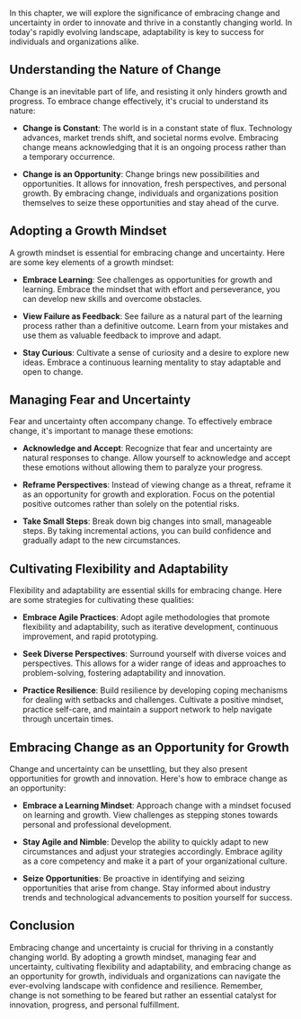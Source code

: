 
In this chapter, we will explore the significance of embracing change and uncertainty in order to innovate and thrive in a constantly changing world. In today's rapidly evolving landscape, adaptability is key to success for individuals and organizations alike.

**Understanding the Nature of Change**
--------------------------------------

Change is an inevitable part of life, and resisting it only hinders growth and progress. To embrace change effectively, it's crucial to understand its nature:

* **Change is Constant**: The world is in a constant state of flux. Technology advances, market trends shift, and societal norms evolve. Embracing change means acknowledging that it is an ongoing process rather than a temporary occurrence.

* **Change is an Opportunity**: Change brings new possibilities and opportunities. It allows for innovation, fresh perspectives, and personal growth. By embracing change, individuals and organizations position themselves to seize these opportunities and stay ahead of the curve.

**Adopting a Growth Mindset**
-----------------------------

A growth mindset is essential for embracing change and uncertainty. Here are some key elements of a growth mindset:

* **Embrace Learning**: See challenges as opportunities for growth and learning. Embrace the mindset that with effort and perseverance, you can develop new skills and overcome obstacles.

* **View Failure as Feedback**: See failure as a natural part of the learning process rather than a definitive outcome. Learn from your mistakes and use them as valuable feedback to improve and adapt.

* **Stay Curious**: Cultivate a sense of curiosity and a desire to explore new ideas. Embrace a continuous learning mentality to stay adaptable and open to change.

**Managing Fear and Uncertainty**
---------------------------------

Fear and uncertainty often accompany change. To effectively embrace change, it's important to manage these emotions:

* **Acknowledge and Accept**: Recognize that fear and uncertainty are natural responses to change. Allow yourself to acknowledge and accept these emotions without allowing them to paralyze your progress.

* **Reframe Perspectives**: Instead of viewing change as a threat, reframe it as an opportunity for growth and exploration. Focus on the potential positive outcomes rather than solely on the potential risks.

* **Take Small Steps**: Break down big changes into small, manageable steps. By taking incremental actions, you can build confidence and gradually adapt to the new circumstances.

**Cultivating Flexibility and Adaptability**
--------------------------------------------

Flexibility and adaptability are essential skills for embracing change. Here are some strategies for cultivating these qualities:

* **Embrace Agile Practices**: Adopt agile methodologies that promote flexibility and adaptability, such as iterative development, continuous improvement, and rapid prototyping.

* **Seek Diverse Perspectives**: Surround yourself with diverse voices and perspectives. This allows for a wider range of ideas and approaches to problem-solving, fostering adaptability and innovation.

* **Practice Resilience**: Build resilience by developing coping mechanisms for dealing with setbacks and challenges. Cultivate a positive mindset, practice self-care, and maintain a support network to help navigate through uncertain times.

**Embracing Change as an Opportunity for Growth**
-------------------------------------------------

Change and uncertainty can be unsettling, but they also present opportunities for growth and innovation. Here's how to embrace change as an opportunity:

* **Embrace a Learning Mindset**: Approach change with a mindset focused on learning and growth. View challenges as stepping stones towards personal and professional development.

* **Stay Agile and Nimble**: Develop the ability to quickly adapt to new circumstances and adjust your strategies accordingly. Embrace agility as a core competency and make it a part of your organizational culture.

* **Seize Opportunities**: Be proactive in identifying and seizing opportunities that arise from change. Stay informed about industry trends and technological advancements to position yourself for success.

**Conclusion**
--------------

Embracing change and uncertainty is crucial for thriving in a constantly changing world. By adopting a growth mindset, managing fear and uncertainty, cultivating flexibility and adaptability, and embracing change as an opportunity for growth, individuals and organizations can navigate the ever-evolving landscape with confidence and resilience. Remember, change is not something to be feared but rather an essential catalyst for innovation, progress, and personal fulfillment.
